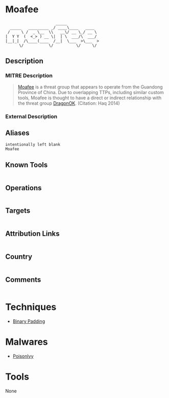 
# Moafee

```
                      _____              
  _____   _________ _/ ____\____   ____  
 /     \ /  _ \__  \\   __\/ __ \_/ __ \ 
|  Y Y  (  <_> ) __ \|  | \  ___/\  ___/ 
|__|_|  /\____(____  /__|  \___  >\___  >
      \/           \/          \/     \/ 

```

## Description

### MITRE Description

> [Moafee](https://attack.mitre.org/groups/G0002) is a threat group that appears to operate from the Guandong Province of China. Due to overlapping TTPs, including similar custom tools, Moafee is thought to have a direct or indirect relationship with the threat group [DragonOK](https://attack.mitre.org/groups/G0017). (Citation: Haq 2014)

### External Description

> 

## Aliases

```
intentionally left blank
Moafee
```

## Known Tools

```

```

## Operations

```

```

## Targets

```

```

## Attribution Links

```

```

## Country

```

```

## Comments

```

```

# Techniques


* [Binary Padding](../techniques/Binary-Padding.md)


# Malwares


* [PoisonIvy](../malwares/PoisonIvy.md)


# Tools

None
